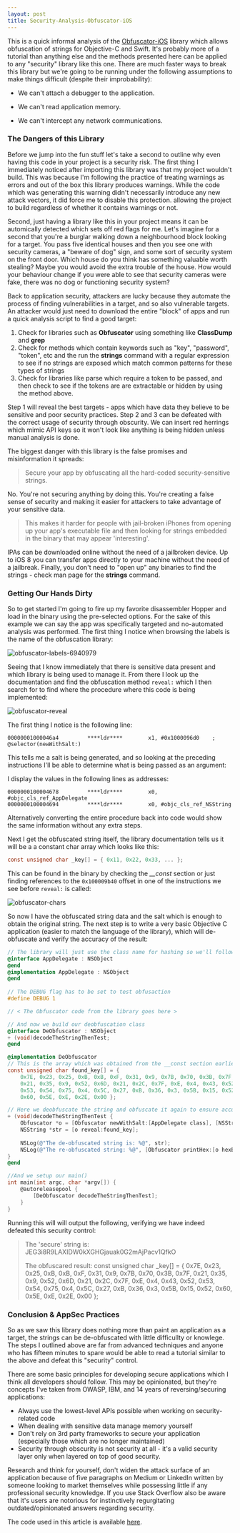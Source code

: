 ```yaml
---
layout: post
title: Security-Analysis-Obfuscator-iOS
---
```


This is a quick informal analysis of the [Obfuscator-iOS](https://github.com/pjebs/Obfuscator-iOS ) library which allows obfuscation of strings for Objective-C and Swift. It's probably more of a tutorial than anything else and the methods presented here can be applied to any "security" library like this one. There are much faster ways to break this library but we're going to be running under the following assumptions to make things difficult (despite their improbability):

- We can't attach a debugger to the application.

- We can't read application memory.

- We can't intercept any network communications.

  

### The Dangers of this Library

Before we jump into the fun stuff let's take a second to outline why even having this code in your project is a security risk.  The first thing I immediately noticed after importing this library was that my project wouldn't build. This was because I'm following the practice of treating warnings as errors and out of the box this library produces warnings. While the code which was generating this warning didn't necessarily introduce any new attack vectors, it did force me to disable this protection. allowing the project to build regardless of whether it contains warnings or not. 

Second, just having a library like this in your project means it can be automically detected which sets off  red flags for me. Let's imagine for a second that you're a burglar walking down a neighbourhood block looking for a target. You pass five identical houses and then you see one with security cameras, a "beware of dog" sign, and some sort of security system on the front door. Which house do you think has something valuable worth stealing? Maybe you would avoid the extra trouble of the house. How would your behaviour change if you were able to see that security cameras were fake, there was no dog or functioning security system?

Back to application security, attackers are lucky because they automate the process of finding vulnerabilities in a target, and so also vulnerable targets. An attacker would just need to download the entire "block" of apps and run a quick analysis script to find a good target:

1. Check for libraries such as **Obfuscator** using something like **ClassDump** and **grep**
2. Check for methods which contain keywords such as "key", "password", "token", etc and the run the **strings** command with a regular expression to see if no strings are exposed which match common patterns for these types of strings
3. Check for libraries like parse which require a token to be passed, and then check to see if the tokens are are extractable or hidden by using the method above.

Step 1 will reveal the best targets - apps which have data they believe to be sensitive and poor security practices. Step 2 and 3 can be defeated with the correct usage of security through obscurity. We can insert red herrings which mimic API keys so it won't look like anything is being hidden unless manual analysis is done.

The biggest danger with this library is the false promises and misinformation it spreads:

> Secure your app by obfuscating all the hard-coded security-sensitive strings. 

No. You're not securing anything by doing this. You're creating a false sense of security and making it easier for attackers to take advantage of your sensitive data.

> This makes it harder for people with jail-broken iPhones from opening up your app's executable file and then looking for strings embedded in the binary that may appear 'interesting'.

IPAs can be downloaded online without the need of a jailbroken device. Up to iOS 8 you can transfer apps directly to your machine without the need of a jailbreak. Finally, you don't need to "open up" any binaries to find the strings - check man page for the **strings** command.

### Getting Our Hands Dirty

So to get started I'm going to fire up my favorite disassembler Hopper and load in the binary using the pre-selected options. For the sake of this example we can say the app was specifically targeted and no-automated analysis was performed. The first thing I notice when browsing the labels is the name of the  obfuscation library:

![obfuscator-labels-6940979]({{site.baseurl}}/images/obfuscator-labels.png)

Seeing that I know immediately that there is sensitive data present and which library is being used to manage it. From there I look up the documentation and find the obfuscation method `reveal:` which I then search for to find where the procedure where this code is being implemented:

![obfuscator-reveal]({{site.baseurl}}/images/obfuscator-reveal.png)

The first thing I notice is the following line:

```assembly
00000001000046a4         ****ldr****        x1, #0x1000096d0    ; @selector(newWithSalt:)
```

This tells me a salt is being generated, and so looking at the preceding instructions I'll be able to determine what is being passed as an argument:

I display the values in the following lines as addresses:

```assembly
0000000100004678         ****ldr****        x0, #objc_cls_ref_AppDelegate
0000000100004694         ****ldr****        x0, #objc_cls_ref_NSString
```

Alternatively converting the entire procedure back into code would show the same information without any extra steps.

Next I get the obfuscated string itself, the library documentation tells us it will be a a constant char array which looks like this:

```c
const unsigned char _key[] = { 0x11, 0x22, 0x33, ... };
```

 This can be found in the binary by checking the *__const* section or just finding references to the `0x100009b40` offset in one of the instructions we see before `reveal:` is called:

![obfuscator-chars]({{site.baseurl}}/images/obfuscator-chars.png)

So now I have the obfuscated string data and the salt which is enough to obtain the original string. The next step is to write a very basic Objective C application (easier to match the language of the library), which will de-obfuscate and verify the accuracy of the result:

```objective-c
// The library will just use the class name for hashing so we'll follow KISS here
@interface AppDelegate : NSObject
@end
@implementation AppDelegate : NSObject
@end
    
// The DEBUG flag has to be set to test obfusaction
#define DEBUG 1

// < The Obfuscator code from the library goes here >

// And now we build our deobfuscation class
@interface DeObfuscator : NSObject
+ (void)decodeTheStringThenTest;
@end

@implementation DeObfuscator
// This is the array which was obtained from the __const section earlier     
const unsigned char found_key[] = { 
	0x7E, 0x23, 0x25, 0xB, 0xB, 0xF, 0x31, 0x9, 0x7B, 0x70, 0x3B, 0x7F, 
    0x21, 0x35, 0x9, 0x52, 0x6D, 0x21, 0x2C, 0x7F, 0xE, 0x4, 0x43, 0x52,
    0x53, 0x54, 0x75, 0x4, 0x5C, 0x27, 0xB, 0x36, 0x3, 0x5B, 0x15, 0x52, 
    0x60, 0x5E, 0xE, 0x2E, 0x00 };

// Here we deobfuscate the string and obfuscate it again to ensure accuracy  
+ (void)decodeTheStringThenTest {
	Obfuscator *o = [Obfuscator newWithSalt:[AppDelegate class], [NSString class], nil]; 
	NSString *str = [o reveal:found_key];
	
	NSLog(@"The de-obfuscated string is: %@", str);
	NSLog(@"The re-obfuscated string: %@", [Obfuscator printHex:[o hexByObfuscatingString:str silence:YES]]);
}
@end

//And we setup our main()
int main(int argc, char *argv[]) {
	@autoreleasepool {
		[DeObfuscator decodeTheStringThenTest];
	}
}
```

 Running this will will output the following, verifying we have indeed defeated this security control:

> The 'secure' string is: JEG3i8R9LAXIDW0kXGHGjauak0G2mAjPacv1QfkO
>
> The obfuscared result: const unsigned char _key[] = { 0x7E, 0x23, 0x25, 0xB, 0xB, 0xF, 0x31, 0x9, 0x7B, 0x70, 0x3B, 0x7F, 0x21, 0x35, 0x9, 0x52, 0x6D, 0x21, 0x2C, 0x7F, 0xE, 0x4, 0x43, 0x52, 0x53, 0x54, 0x75, 0x4, 0x5C, 0x27, 0xB, 0x36, 0x3, 0x5B, 0x15, 0x52, 0x60, 0x5E, 0xE, 0x2E, 0x00 };

### Conclusion & AppSec Practices

So as we saw this library does nothing more than paint an application as a target, the strings can be de-obfuscated with little difficullty or knowlege. The steps I outlined above are far from advanced techniques and anyone who has fifteen minutes to spare would be able to read a tutorial similar to the above and defeat this "security" control. 

There are some basic principles for developing secure applications which I think all developers should follow. This may be opinionated, but they're concepts I've taken from OWASP, IBM, and 14 years of reversing/securing applications:

- Always use the lowest-level APIs possible when working on security-related code 
- When dealing with sensitive data manage memory yourself
- Don't rely on 3rd party frameworks to secure your application (especially those which are no longer maintained)
- Security through obscurity is not security at all - it's a valid security layer only when layered on top of good security.

Research and think for yourself, don't widen the attack surface of an application because of five paragraphs on Medium or LinkedIn written by someone looking to market themselves while possessing little if any professional security knowledge. If you use Stack Overflow also be aware that it's users are notorious for instinctively regurgitating outdated/opinionated answers regarding security.

The code used in this article is available [here](https://github.com/psobko/DudeWheresMyStrings/tree/obfuscator ).